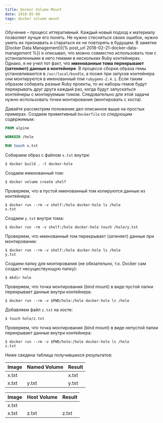 ```yaml
---
title: Docker Volume Mount
date: 2018-05-08
tags: docker volume mount
---
```


Обучение – процесс иттеративный. Каждый новый подход к материалу позволяет лучше его понять. Не нужно стесняться своих ошибок, нужно уметь их признавать и стараться их не повторять в будущем. В заметке [Docker Data Management]({% post_url 2018-02-21-docker-data-management %}) я описывал, что можно совместно использовать том с установленными в него гемами в нескольких Ruby контейнерах. Однако, я не учел тот факт, что **именованные тома перекрывают (затеняют) данные в контейнере**. В процессе сборки образа гемы установливаются в `/usr/local/bundle`, а позже при запуске контейнера они монтируются в именованный том `rubygems-2.4.1`. Если таким образом собирать разные Ruby проекты, то их наборы гемов будут перекрывать друг друга каждый раз, когда будут запускаться контейнеры с монтируемым томом. Следовательно для этой задачи нужно использовать точки монтирования (монтировать с хоста).

Давайте рассмотрим положение дел описанное выше на простых примерах. Создаем примитивный `Dockerfile` со следующим содержимым:

```Dockerfile
FROM alpine

WORKDIR /hole

RUN touch x.txt
```

Собираем образ с файлом `x.txt` внутри:

    $ docker build . -t docker-hole

Создаем именованный том:

    $ docker volume create shelf

Проверяем, что в пустой именованный том копируются данные из контейнера:

    $ docker run --rm -v shelf:/hole docker-hole ls /hole
    x.txt

Создаем `y.txt` внутри тома:

    $ docker run -rm -v shelf:/hole docker-hole touch /hole/y.txt

Проверяем, что именованный том перекрывает (затеняет) данные при монтировании: 

    $ docker run --rm -v shelf:/hole docker-hole ls /hole
    y.txt

Создаем папку для монтирования (не обязательно, т.к. Docker сам создаст несуществующую папку):

    $ mkdir hole

Проверяем, что точка монтирования (bind mount) в виде пустой папки перекрывает данные внутри контейнера:

    $ docker run --rm -v $PWD/hole:/hole docker-hole ls /hole


Добавляем файл `z.txt` на хосте:

    $ touch hole/z.txt

Проверяем, что точка монтирования (bind mount) в виде непустой папки перекрывает данные внутри контейнера:

    $ docker run --rm -v $PWD/hole:/hole docker-hole ls /hole
    z.txt

Ниже сведена таблица получившихся результатов:

| Image        | Named Volume | Result |
| -------------| ------------ | ------ |
| x.txt        |              | x.txt  |
| x.txt        | y.txt        | y.txt  |

| Image        | Host Volume  | Result |
| -------------| ------------ | ------ |
| x.txt        |              |        |
| x.txt        | z.txt        | z.txt  |
